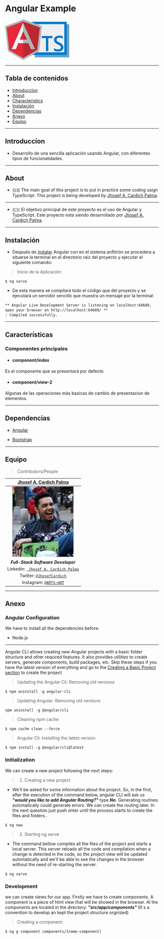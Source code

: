 
#  Angular Example
<img src="documentation/angular-typescript.png" width="210" height="133"/>

---

##  Tabla de contenidos


- [Introduccíon](#Introducción)
- [About](#About )
- [Characteristics](#Características)
- [Instalación](#instalación)
- [Dependencias](#Dependencias)
- [Anexo](#Anexo)
- [Equipo](#Equipo)




---

 
## Introduccíon


  -  Desarrollo de una sencilla aplicación usando Angular, con diferentes tipos de funcionalidades.

---
 ## About

  - 🇬🇧 The main goal of this project is to put in practice some coding usign TypeScript.
   This project is being developed by [Jhosef A. Cardich Palma](https://www.linkedin.com/in/jhosef-anderson-cardich-palma-74765788/). 

---
  - 🇪🇸 El objetivo principal de este proyecto es el uso de Angular y TypeScript.   Este proyecto esta siendo desarrollado por [Jhosef A. Cardich Palma](https://www.linkedin.com/in/jhosef-anderson-cardich-palma-74765788/).





 ---


## Instalación

- Después de [instalar](#Anexo) Angular con  en el sistema anfitrión se procedera a situarse la terminal en el directorio raíz del proyecto y ejecutar el siguiente comando:



> Inicio de la Aplicación 
```
$ ng serve
 ```
- De esta manera se compilará todo el código que del proyecto y se ejecutará un servidor sencillo que muestra un mensaje por la terminal: 
```
** Angular Live Development Server is listening on localhost:64689, open your browser on http://localhost:64689/ **
: Compiled successfully.
 ```


---
 

## Características

### Componentes principales




- #### component/index

Es el componente que se presentará por defecto




<r></r1>

- ####  component/view-2
Algunas de las operaciones más basicas de cambio de presentacion de elementos.




----

## Dependencias


- [Angular](https://angular.io/)

- [Bootstrap](https://getbootstrap.com/)
----
## Equipo
> Contributors/People

| <a href="https://www.linkedin.com/in/jhosef-anderson-cardich-palma-74765788/" target="_blank">**Jhosef A. Cardich Palma**</a> | 
| :---: |
|  <a href="https://www.linkedin.com/in/jhosef-anderson-cardich-palma-74765788/" target="_blank"><img src="documentation/profile_pic.png" width="200" height="230" /></a>   |
|***Full-Stack Software Developer***|
| Linkedin:   <a href="https://www.linkedin.com/in/jhosef-anderson-cardich-palma-74765788/" target="_blank">` Jhosef A. Cardich Palma`</a>| 
| Twitter: <a href="http://twitter.com/jhosefcardich" target="_blank">`@JhosefCardich`</a>| 
|Instagram: <a href="http://instagram.com/arts_hot" target="_blank">`@ARTS-HOT`</a>




---
## Anexo 

### Angular Configuration
We have to install all the dependencies before:
- Node.js


---
Angular CLI allows creating new Angular projects with a basic folder structure and other required features. It also provides utilities to create servers, generate components, build packages, etc.
Skip these steps if you have the latest version of everything and go to the [Creating a Basic Project section](#Initialization)  to create the project
> Updating the Angular Cli: Removing old versions

```
$ npm uninstall -g angular-cli
```

> Updating Angular: Removing old versions
```
npm uninstall -g @angular/cli
```

> Cleaning npm cache 

```
$ npm cache clean --force
```
> Angular Cli: Installing the latest version

```
$ npm install -g @angular/cli@latest
```

### Initialization 

We can create a new project following the next steps: 


> 1. Creating a new project
- We'll be asked for some information about the project. So, in the first, after the execution of the command below, angular CLI will ask us ***"would you like to add Angular Routing?"*** type ***No***. Generating routines automatically could generate errors. We can create the routing later. In the next question just push enter until the process starts to create the files and folders.. 

```
$ ng new
```
> 2. Starting ng serve
- The command bellow compiles all the files of the project and starts a local server. This server reloads all the code and compilation when a change is detected in the code, so the project view will be updated automatically and we'll be able to see the changes in the browser without the need of re-starting the server.

```
$ ng serve
```

### Development 

we can create views for our app. Firstly we have to create components. A component is a piece of html view that will be showed in the browser.
Al the components are located in the directory: ***"src/app/components"*** (It`s a convention to develop an kept the project structure orgnized)    

> Creating a component:
```
$ ng g component components/[name-component]
```
